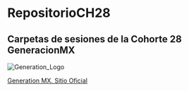# RepositorioCH28
## Carpetas de sesiones de la Cohorte 28 GeneracionMX

![Generation_Logo](https://raw.githubusercontent.com/danieldlcm86/RepositorioCH28/master/01%20Intro%20HTML/assets/images/generation-logo.jpg)

[Generation MX. Sitio Oficial]([https://www.example.com](https://mexico.generation.org/)https://mexico.generation.org/)
